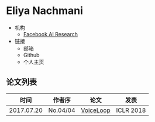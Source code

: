# Eliya Nachmani

- 机构
  - [Facebook AI Research](../Institutions/USA-Meta.AI.md)
- 链接
  - 邮箱
  - Github
  - 个人主页

## 论文列表

| 时间 | 作者序 | 论文 | 发表 |
|:-:|:-:|---|---|
| 2017.07.20 | No.04/04 | [VoiceLoop](../Models/TTS2_Acoustic/2017.07.20_VoiceLoop.md) | ICLR 2018 |